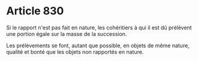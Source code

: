 # Article 830

Si le rapport n'est pas fait en nature, les cohéritiers à qui il est dû prélèvent une portion égale sur la masse de la succession.

Les prélèvements se font, autant que possible, en objets de même nature, qualité et bonté que les objets non rapportés en nature.
